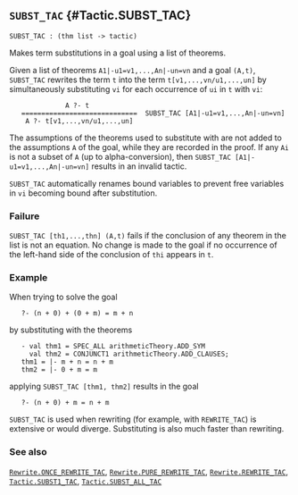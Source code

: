 ## `SUBST_TAC` {#Tactic.SUBST_TAC}


```
SUBST_TAC : (thm list -> tactic)
```



Makes term substitutions in a goal using a list of theorems.


Given a list of theorems `A1|-u1=v1,...,An|-un=vn` and a goal `(A,t)`,
`SUBST_TAC` rewrites the term `t` into the term `t[v1,...,vn/u1,...,un]` by
simultaneously substituting `vi` for each occurrence of `ui` in `t` with `vi`:
    
                  A ?- t
       =============================  SUBST_TAC [A1|-u1=v1,...,An|-un=vn]
        A ?- t[v1,...,vn/u1,...,un]
    
The assumptions of the theorems used to substitute with are not added
to the assumptions `A` of the goal, while they are recorded in the proof.  If
any `Ai` is not a subset of `A` (up to alpha-conversion), then
`SUBST_TAC [A1|-u1=v1,...,An|-un=vn]` results in an invalid tactic.

`SUBST_TAC` automatically renames bound variables to prevent free variables in
`vi` becoming bound after substitution.

### Failure

`SUBST_TAC [th1,...,thn] (A,t)` fails if the conclusion of any theorem in the
list is not an equation.  No change is made to the goal if no occurrence of the
left-hand side of the conclusion of `thi` appears in `t`.

### Example

When trying to solve the goal
    
       ?- (n + 0) + (0 + m) = m + n
    
by substituting with the theorems
    
       - val thm1 = SPEC_ALL arithmeticTheory.ADD_SYM
         val thm2 = CONJUNCT1 arithmeticTheory.ADD_CLAUSES;
       thm1 = |- m + n = n + m
       thm2 = |- 0 + m = m
    
applying `SUBST_TAC [thm1, thm2]` results in the goal
    
       ?- (n + 0) + m = n + m
    




`SUBST_TAC` is used when rewriting (for example, with `REWRITE_TAC`) is
extensive or would diverge.  Substituting is also much faster than rewriting.

### See also

[`Rewrite.ONCE_REWRITE_TAC`](#Rewrite.ONCE_REWRITE_TAC), [`Rewrite.PURE_REWRITE_TAC`](#Rewrite.PURE_REWRITE_TAC), [`Rewrite.REWRITE_TAC`](#Rewrite.REWRITE_TAC), [`Tactic.SUBST1_TAC`](#Tactic.SUBST1_TAC), [`Tactic.SUBST_ALL_TAC`](#Tactic.SUBST_ALL_TAC)

